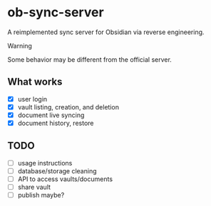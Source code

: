 # ob-sync-server
A reimplemented sync server for Obsidian via reverse engineering.

> [!WARNING]
> Some behavior may be different from the official server.

## What works
- [x] user login
- [x] vault listing, creation, and deletion
- [x] document live syncing
- [x] document history, restore

## TODO
- [ ] usage instructions
- [ ] database/storage cleaning
- [ ] API to access vaults/documents
- [ ] share vault
- [ ] publish maybe?
